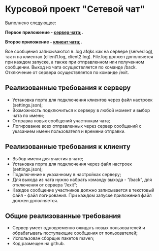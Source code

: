 # Курсовой проект "Сетевой чат"

Выполнено следующее:

**Первое приложение - [сервер чата](./src/main/java/Main.java);.**

**Второе приложение - [клиент чата](./src/main/java/Client.java);.**

Все сообщения записываются в .log afqks как на сервере (server.log), так и на клиентах (client1.log, client2.log).
File.log должен дополняется при каждом запуске, а также при отправленном или полученном сообщении. 
Выход из чата осуществляется по команде /back. Отключение от сервера осуществляется по команде /exit.

## Реализованные требования к серверу

- Установка порта для подключения клиентов через файл настроек (settings.json);
- Возможность подключиться к серверу в любой момент и выбор чата по имени;
- Отправка новых сообщений участинкам чата;
- Логирование всех отправленных через сервер сообщений с указанием имени пользователя и времени отправки.

## Реализованные требования к клиенту

- Выбор имени для участия в чате;
- Установка порта для подключения через файл настроек (settings.json);
- Подключение к указанному в настройках серверу;
- Для выхода из чата нужно набрать команду выхода - “/back”, для отключения от сервера “/exit”;
- Каждое сообщение участников должно записывается в текстовый файл - файл логирования. При каждом запуске приложения файл должен дополняется.

## Общие реализованные требования

- Сервер умеет одновременно ожидать новых пользователей и обрабатывать поступающие сообщения от пользователей;
- Использован сборщик пакетов maven;
- Код размещен на github.